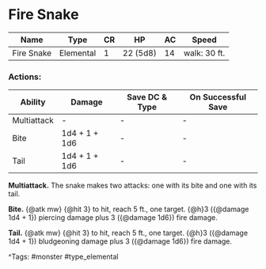 # Fire Snake

| Name | Type | CR | HP | AC | Speed |
|------|------|----|----|----|-------|
| Fire Snake | Elemental | 1 | 22 (5d8) | 14 | walk: 30 ft. |

### Actions:

| Ability | Damage | Save DC & Type | On Successful Save |
|---------|--------|----------------|--------------------|
| Multiattack | - | - | - |
| Bite | 1d4 + 1 + 1d6 | - | - |
| Tail | 1d4 + 1 + 1d6 | - | - |


**Multiattack.** The snake makes two attacks: one with its bite and one with its tail.

**Bite.** {@atk mw} {@hit 3} to hit, reach 5 ft., one target. {@h}3 ({@damage 1d4 + 1}) piercing damage plus 3 ({@damage 1d6}) fire damage.

**Tail.** {@atk mw} {@hit 3} to hit, reach 5 ft., one target. {@h}3 ({@damage 1d4 + 1}) bludgeoning damage plus 3 ({@damage 1d6}) fire damage.

^Tags: #monster #type_elemental